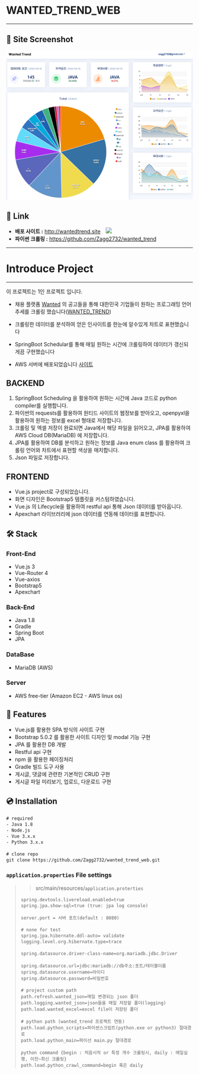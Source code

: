 WANTED_TREND_WEB
===
***

## 📸 Site Screenshot
![main](readme_pictures/screenshot_main.png)

## 🔗 Link
- **배포 사이트 :** http://wantedtrend.site &ensp; <img src="https://img.shields.io/website?url=http://wantedtrend.site/" />
- **파이썬 크롤링 :** https://github.com/Zagg2732/wanted_trend


* * *
# Introduce Project
* * *
이 프로젝트는 1인 프로젝트 입니다.

- 채용 플랫폼 [Wanted](https://wanted.co.kr/) 의 공고들을 통해 대한민국 기업들이 원하는 프로그래밍 언어 추세를 크롤링 했습니다([WANTED_TREND](https://github.com/Zagg2732/wanted_trend/))

- 크롤링한 데이터를 분석하여 얻은 인사이트를 한눈에 알수있게 차트로 표현했습니다

- SpringBoot Schedular를 통해 매일 원하는 시간에 크롤링하여 데이터가 갱신되게끔 구현했습니다

- AWS 서버에 배포되었습니다 [사이트](http://wantedtrend.site)


## BACKEND

1. SpringBoot Scheduling 을 활용하여 원하는 시간에 Java 코드로 python compiler를 실행합니다.
2. 파이썬의 requests를 활용하여 원티드 사이트의 웹정보를 받아오고, openpyxl을 활용하여 원하는 정보를 excel 형태로 저장합니다.
3. 크롤링 및 엑셀 저장이 완료되면 Java에서 해당 파일을 읽어오고, JPA를 활용하여 AWS Cloud DB(MariaDB) 에 저장합니다.
4. JPA를 활용하여 DB를 분석하고 원하는 정보를 Java enum class 를 활용하여 크롤링 언어와 차트에서 표현할 색상을 매치합니다.
5. Json 파일로 저장합니다.

## FRONTEND

- Vue.js project로 구성되었습니다.
- 화면 디자인은 Bootstrap5 템플릿을 커스텀하였습니다.
- Vue.js 의 Lifecycle을 활용하여 restful api 통해 Json 데이터를 받아옵니다.
- Apexchart 라이브러리에 json 데이터를 연동해 데이터를 표현합니다.


## 🛠 Stack
### Front-End
- Vue.js 3 
- Vue-Router 4
- Vue-axios 
- Bootstrap5
- Apexchart

### Back-End
- Java 1.8
- Gradle 
- Spring Boot
- JPA

### DataBase
- MariaDB (AWS)

### Server
- AWS free-tier (Amazon EC2 - AWS linux os)



## 📌 Features
- Vue.js를 활용한 SPA 방식의 사이트 구현
- Bootstrap 5.0.2 를 활용한 사이트 디자인 및 modal 기능 구현
- JPA 를 활용한 DB 개발
- Restful api 구현
- npm 을 활용한 페이징처리
- Gradle 빌드 도구 사용
- 게시글, 댓글에 관련한 기본적인 CRUD 구현
- 게시글 파일 미리보기, 업로드, 다운로드 구현

## 💿 Installation
```
# required
- Java 1.8
- Node.js
- Vue 3.x.x
- Python 3.x.x

# clone repo
git clone https://github.com/Zagg2732/wanted_trend_web.git
```

### `application.properties` File settings
>> src/main/resources/```application.proterties```
>   ~~~
> spring.devtools.livereload.enabled=true
> spring.jpa.show-sql=true (true: jpa log console)
>
> server.port = 서버 포트(default : 8080)
>
> # none for test
> spring.jpa.hibernate.ddl-auto= validate
> logging.level.org.hibernate.type=trace
>
> spring.datasource.driver-class-name=org.mariadb.jdbc.Driver
>
> spring.datasource.url=jdbc:mariadb://db주소:포트/테이블이름
> spring.datasource.username=아이디
> spring.datasource.password=비밀번호
>
> # project custom path
> path.refresh.wanted_json=매일 변경되는 json 폴더
> path.logging.wanted_json=json들을 매일 저장할 폴더(logging)
> path.load.wanted_excel=excel file이 저장된 폴더
>
> # python path (wanted_trend 프로젝트 연동)
> path.load.python_scripts=파이썬스크립트(python.exe or python3) 절대경로
> path.load.python_main=파이선 main.py 절대경로
>
> python command {begin : 처음시작 or 특정 개수 크롤링시, daily : 매일실행, 이전~최신 크롤링}
> path.load.python_crawl_command=begin 혹은 daily
>   ~~~
